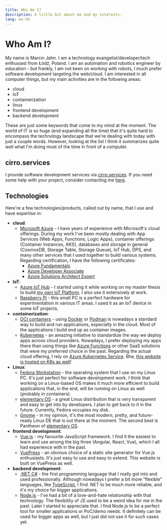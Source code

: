 ```yaml
---
title: Who Am I?
description: A little bit about me and my interests.
lang: en-US
---
```


# Who Am I?

My name is Marcin Jahn. I am a technology evangelist/developer/tech enthusiast
from Łódź, Poland. I am an automation and robotics engineer by education - but
frankly, I am not keen on working with robots, I much prefer software
development targeting the web/cloud. I am interested in all computer things, but
my main activities are in the following areas:

- cloud
- IoT
- containerization
- linux
- frontend development
- backend development

These are just some keywords that come to my mind at the moment. The world of
IT is so huge (end expanding all the time) that it's quite hard to encompass the
technology landscape that we're dealing with today with just a couple words.
However, looking at the list I think it summarizes quite well what I'm doing
most of the time in front of a computer.

## cirro.services

I provide software development services via
[cirro.services](https://www.cirro.services). If you need some help with your
project, consider contacting me [here](https://www.cirro.services/contact).

## Technologies

Here're a few technologies/products, called out by name, that I use and have
expertise in:

- **cloud**:
  - [Microsoft Azure](https://azure.microsoft.com/en-us/) - I have years of
    experience with Microsoft's cloud offerings. During my work I've been mostly
    dealing with App Services (Web Apps, Functions, Logic Apps), container
    offerings (Container Instances, AKS), databases and storage in general
    (CosmosDB, Storage Table, Storage Queue), IoT Hub, DPS, and many other
    services that I used together to build various systems. Regarding
    certification, I have the following certificates:
      - [Azure
        Fundamentals](https://www.credly.com/badges/b848fcd6-4168-4c47-bd47-0bd3048cb3fc)
      - [Azure Developer
        Associate](https://www.credly.com/badges/4a6fd0b9-aad8-40cf-ba56-a0e741670c2a?source=linked_in_profile)
      - [Azure Solutions Architect
        Expert](https://www.credly.com/badges/7212a5f3-6fed-43b4-8957-b892d1129216)
- **IoT**:
  - [Azure IoT Hub](https://azure.microsoft.com/en-us/services/iot-hub/) - I
    started using it while working on my master thesis to build [my own IoT
    Platform](/projects/mjiot.md). I also use it extensively at work.
  - [Raspberry Pi](https://www.raspberrypi.org/) - this small PC is a perfect
    hardware for experimentation in various IT areas. I used it as an IoT device
    in some IoT projects.
- **containerization**:
  - [OCI containers](https://opencontainers.org/about/overview/) - using
    [Docker](https://www.docker.com/) or [Podman](https://podman.io/) is
    nowadays a standard way to build and run applications, especially in the
    cloud. Most of the applications I build end up as container images.
  - [Kubernetes](https://kubernetes.io/) - an amazing initiative to standardize
    the way we deploy apps across cloud providers. Nowadays, I prefer deploying
    my apps there than using things like [Azure
    Functions](https://azure.microsoft.com/en-us/services/functions/) or other
    SaaS solutions that were my preferred choice in the past. Regarding the
    actual cloud offering, I rely on [Azure Kubernetes
    Service](https://azure.microsoft.com/en-us/services/kubernetes-service/).
    Btw, [this website is hosted on K8s as well](./this-website.md)!
- **Linux**:
  - [Fedora Workstation](https://getfedora.org/en/workstation/) - the operating
    system that I use on my Linux PC. It's just perfect for software development
    work. I think that working on a Linux-based OS makes it much more efficient
    to build applications that, in the end, will be running on Linux as well
    (probably in containers).
  - [elementary OS](https://elementary.io/) - a great Linux distribution that is
    very transparent and easy to get into by developers. I plan to get back to
    it in the future. Currently, Fedora occupies my disk.
  - [Gnome](https://www.gnome.org/) - in my opinion, it's the most modern,
    pretty, and future-ready Linux DE that is out there at the moment. The second
    best is Pantheon of [elementary OS](https://elementary.io/).
- **frontend development**:
  - [Vue.js](https://vuejs.org/) - my favourite JavaScript framework. I find it
    the easiest to learn and use among the big three (Angular, React, Vue),
    which I all had experience with in the past.
  - [VuePress](https://vuepress.vuejs.org/) - an obvious choice of a static site
    generator for Vue.js enthusiasts. It's just easy to use and easy to extend.
    This website is built on VuePress as well.
- **backend development**:
  - [.NET C#](https://dotnet.microsoft.com/en-us/) - the first programming
    language that I really got into and used professionally. Although nowadays I
    prefer a bit more "flexible" languages, like
    [TypeScript](https://www.typescriptlang.org/), I find .NET to be much more
    reliable, and it's my choice for bigger applications.
  - [Node.js](https://nodejs.org/en/) - I've had a bit of a love-and-hate
    relationship with that technology. The flexibility of JS used to be a weird
    idea for me in the past. Later I started to appreciate that. I find Node.js
    to be a perfect tool for smaller applications or PoC/demo needs. It
    definitely can be used for bigger apps as well, but I just did not use it
    for such cases yet.
